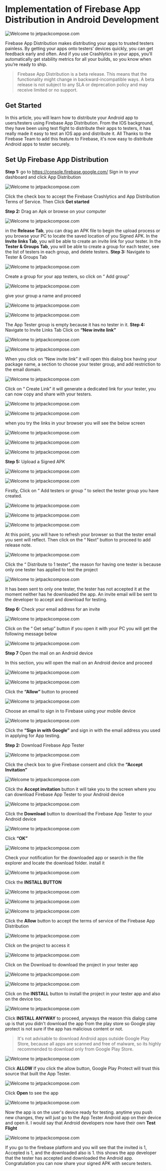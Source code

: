 # Implementation of Firebase App Distribution in Android Development

![Welcome to jetpackcompose.com](https://miro.medium.com/max/1400/1*2H2wzDBa6mzBaPN5DpcQ_g.jpeg)

Firebase App Distribution makes distributing your apps to trusted testers painless. By getting your apps onto testers’ devices quickly, you can get feedback early and often. And if you use Crashlytics in your apps, you’ll automatically get stability metrics for all your builds, so you know when you’re ready to ship.

> Firebase App Distribution is a beta release. This means that the functionality might change in backward-incompatible ways. A beta release is not subject to any SLA or deprecation policy and may receive limited or no support.

## Get Started

In this article, you will learn how to distribute your Android app to users/testers using Firebase App Distribution.
From the IOS background, they have been using test flight to distribute their apps to testers, it has really made it easy to test an IOS app and distribute it.
All Thanks to the Firebase Team to add this feature to Firebase, it's now easy to distribute Android apps to tester securely.

## Set Up Firebase App Distribution

**Step 1:** go to https://console.firebase.google.com/
Sign in to your dashboard and click App Distribution

![Welcome to jetpackcompose.com](https://miro.medium.com/max/1400/1*vlzSIezBQLubi7msJQr_iw.png)

Click the check box to accept the Firebase Crashlytics and App Distribution Terms of Service.
Then Click **Get started**

**Step 2:** Drag an Apk or browse on your computer

![Welcome to jetpackcompose.com](https://miro.medium.com/max/1400/1*3I70THkM-zrRqe-Ahzd-Qw.png)

in the **Release Tab**, you can drag an APK file to begin the upload process or you browse your PC to locate the saved location of you Signed APK.
In the **Invite links Tab**, you will be able to create an invite link for your tester.
In the **Tester & Groups Tab**, you will be able to create a group for each tester, see the list of testers in each group, and delete testers.
**Step 3:** Navigate to Tester & Groups Tab

![Welcome to jetpackcompose.com](https://miro.medium.com/max/1400/1*iRhgFyub-T4z-1R8Bx7Ytg.png)

Create a group for your app testers, so click on “ Add group”

![Welcome to jetpackcompose.com](https://miro.medium.com/max/1400/1*wWspBgBdEQwVR7_kbsFRvw.png)

give your group a name and proceed

![Welcome to jetpackcompose.com](https://miro.medium.com/max/1400/1*pgzbf2JeSYwPVJObclt4ag.png)

![Welcome to jetpackcompose.com](https://miro.medium.com/max/1400/1*9wBpVVwFDT7aU3mOY6hTwg.png)

The App Tester group is empty because it has no tester in it.
**Step 4:** Navigate to Invite Links Tab
Click on **“New invite link”**

![Welcome to jetpackcompose.com](https://miro.medium.com/max/1400/1*4nF5-k3P76g61Ns3_WkQqA.png)

![Welcome to jetpackcompose.com](https://miro.medium.com/max/1400/1*rKDcjvvcAGZ90gT3blUH6w.png)

When you click on “New invite link” it will open this dialog box having your package name, a section to choose your tester group, and add restriction to the email domain.

![Welcome to jetpackcompose.com](https://miro.medium.com/max/1400/1*GGQRnfjdh1Yy4dftKK-QSA.png)

Click on “ Create Link” it will generate a dedicated link for your tester, you can now copy and share with your testers.

![Welcome to jetpackcompose.com](https://miro.medium.com/max/1400/1*bMsXc_gu0MDAJ4YUsv3zHg.png)

![Welcome to jetpackcompose.com](https://miro.medium.com/max/1400/1*0VLS6cjzDKf-6N-cd-FXcA.png)

when you try the links in your browser you will see the below screen

![Welcome to jetpackcompose.com](https://miro.medium.com/max/1400/1*YjgOzcYo7mZFbHRHBlwfYA.png)

![Welcome to jetpackcompose.com](https://miro.medium.com/max/1400/1*jj01iNUTAQHmOaRU2opy2A.png)

![Welcome to jetpackcompose.com](https://miro.medium.com/max/1400/1*hgeCwWP2Bp_pZnJdGbKXAw.png)

**Step 5:** Upload a Signed APK

![Welcome to jetpackcompose.com](https://miro.medium.com/max/1400/1*UMPvuT7-pHiFn56NS3RrAg.png)

![Welcome to jetpackcompose.com](https://miro.medium.com/max/1400/1*vg0YQIg-X3bn-COBhvr4bg.png)

Firstly, Click on “ Add testers or group ” to select the tester group you have created.

![Welcome to jetpackcompose.com](https://miro.medium.com/max/1400/1*boT-Zmo8EWAsViMCRVuvxw.png)

![Welcome to jetpackcompose.com](https://miro.medium.com/max/1400/1*WL9f2adQXuUt8b1VVxrnpw.png)

![Welcome to jetpackcompose.com](https://miro.medium.com/max/1400/1*Texr8fy4xcETywlzeqz4KQ.png)

At this point, you will have to refresh your browser so that the tester email you sent will reflect.
Then click on the “ Next” button to proceed to add release note.

![Welcome to jetpackcompose.com](https://miro.medium.com/max/1400/1*rY1Q4Z7iD9u5xR1pFqfJeA.png)

Click the “ Distribute to 1 tester”, the reason for having one tester is because only one tester has applied to test the project

![Welcome to jetpackcompose.com](https://miro.medium.com/max/1400/1*qZo90Ks3G4aVZsnImnrzXw.png)

It has been sent to only one tester, the tester has not accepted it at the moment neither has he downloaded the app.
An invite email will be sent to the developer to accept and download for testing.

**Step 6:** Check your email address for an invite

![Welcome to jetpackcompose.com](https://miro.medium.com/max/1400/1*MR6h4YIGGu4Xdpukg1dGmw.png)

Click on the “ Get setup” button
if you open it with your PC you will get the following message below

![Welcome to jetpackcompose.com](https://miro.medium.com/max/1400/1*7GGj5P6tTzRN0qUDtxhsiQ.png)

**Step 7** Open the mail on an Android device

In this section, you will open the mail on an Android device and proceed

![Welcome to jetpackcompose.com](https://miro.medium.com/max/1214/1*XkOgc1LH7Fzd_-uwbSeFUg.jpeg)

![Welcome to jetpackcompose.com](https://miro.medium.com/max/1214/1*Z0M_ZPR71nxi-t5GTA6SDA.jpeg)

Click the **“Allow”** button to proceed

![Welcome to jetpackcompose.com](https://miro.medium.com/max/1214/1*I73Hd_iP6pe6aqf-MnoWdQ.jpeg)

Choose an email to sign in to Firebase using your mobile device

![Welcome to jetpackcompose.com](https://miro.medium.com/max/1214/1*87p_YJr4gi1xgvYeuVPUAQ.jpeg)

Click the **“Sign in with Google”** and sign in with the email address you used in applying for App testing.

**Step 2:** Download Firebase App Tester

![Welcome to jetpackcompose.com](https://miro.medium.com/max/1214/1*YqKMTDVjFYh9m3Ih8zy6yw.jpeg)

Click the check box to give Firebase consent and click the **“Accept Invitation”**

![Welcome to jetpackcompose.com](https://miro.medium.com/max/1214/1*Ypau0fIXyQAE6G04z4wZBQ.jpeg)

Click the **Accept invitation** button it will take you to the screen where you can download Firebase App Tester to your Android device

![Welcome to jetpackcompose.com](https://miro.medium.com/max/1214/1*KlwzmpNVk6w5FGCOf0rRPQ.jpeg)

Click the **Download** button to download the Firebase App Tester to your Android device

![Welcome to jetpackcompose.com](https://miro.medium.com/max/1214/1*iL-qbgBLoF5tkqC9MBLUzA.jpeg)

Click **“OK”**

![Welcome to jetpackcompose.com](https://miro.medium.com/max/1214/1*_7nAai6SqRh1I0ypMJk_mw.jpeg)

Check your notification for the downloaded app or search in the file explorer and locate the download folder. install it

![Welcome to jetpackcompose.com](https://miro.medium.com/max/1214/1*grYUozyVGB9ldpCKYuA6mg.jpeg)

Click the **INSTALL BUTTON**

![Welcome to jetpackcompose.com](https://miro.medium.com/max/1214/1*rmEnYv5eIRBAh2PuRkh5aQ.jpeg)

![Welcome to jetpackcompose.com](https://miro.medium.com/max/1214/1*_nhDrqS5NwVUCaVPLNRDww.jpeg)

![Welcome to jetpackcompose.com](https://miro.medium.com/max/1214/1*Z0M_ZPR71nxi-t5GTA6SDA.jpeg)

Click the **Allow** button to accept the terms of service of the Firebase App Distribution

![Welcome to jetpackcompose.com](https://miro.medium.com/max/1214/1*-EGzMYbgviTyN_UPHxla0w.jpeg)

Click on the project to access it

![Welcome to jetpackcompose.com](https://miro.medium.com/max/1214/1*KS13T94VJdjeOiAV3KHyYw.jpeg)

Click on the Download to download the project in your tester app

![Welcome to jetpackcompose.com](https://miro.medium.com/max/1214/1*A06V0bDi146pwyssAeDVsw.jpeg)

![Welcome to jetpackcompose.com](https://miro.medium.com/max/1214/1*DIK_HTZXFbiKmPQH8_cxTg.jpeg)

Click on the **INSTALL** button to install the project in your tester app and also on the device too.

![Welcome to jetpackcompose.com](https://miro.medium.com/max/1214/1*tht0wUsBu4p1uqVwZLxgow.jpeg)

Click **INSTALL ANYWAY** to proceed, anyways the reason this dialog came up is that you didn't download the app from the play store so Google play protect is not sure if the app has malicious content or not.

> It's not advisable to download Android apps outside Google Play Store, because all apps are scanned and free of malware, so its highly recommended to download only from Google Play Store.

![Welcome to jetpackcompose.com](https://miro.medium.com/max/1214/1*5Pu1AfIFvr0TAyClIzeN9g.jpeg)

Click **ALLOW**
If you click the allow button, Google Play Protect will trust this source that built the App Tester.

![Welcome to jetpackcompose.com](https://miro.medium.com/max/1214/1*MqWSc40EVcy8y6-VjZQkFQ.jpeg)

Click **Open** to see the app

![Welcome to jetpackcompose.com](https://miro.medium.com/max/1214/1*SF8mxv_OGdgXAmCFM7yr0w.jpeg)

Now the app is on the user's device ready for testing.
anytime you push new changes, they will just go to the App Tester Android app on their device and open it.
I would say that Android developers now have their own **Test Flight**

![Welcome to jetpackcompose.com](https://miro.medium.com/max/1400/1*Q1KXbc3m-DhGjDVOGoWSBA.png)

If you go to the firebase platform and you will see that the invited is 1, Accepted is 1, and the downloaded also is 1.
this shows the app developer that the tester has accepted and downloaded the Android app.
Congratulation you can now share your signed APK with secure testers.